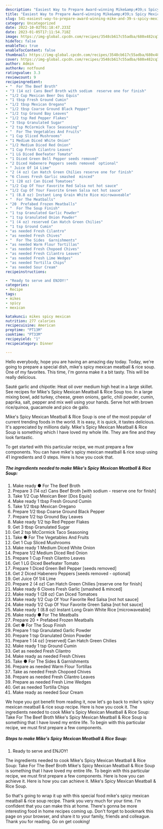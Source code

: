 ```yaml
---
description: "Easiest Way to Prepare Award-winning Mike&amp;#39;s Spicy Mexican Meatball &amp;amp; Rice Soup"
title: "Easiest Way to Prepare Award-winning Mike&amp;#39;s Spicy Mexican Meatball &amp;amp; Rice Soup"
slug: 541-easiest-way-to-prepare-award-winning-mike-and-39-s-spicy-mexican-meatball-and-amp-rice-soup
category: Uncategorized
date: 2022-10-02T01:18:47.233Z
date: 2023-01-05T17:11:54.718Z
image: https://img-global.cpcdn.com/recipes/3548cb617c55adba/680x482cq70/mikes-spicy-mexican-meatball-rice-soup-recipe-main-photo.jpg
hideToc: false
enableToc: true
enableTocContent: false
thumbnail: https://img-global.cpcdn.com/recipes/3548cb617c55adba/680x482cq70/mikes-spicy-mexican-meatball-rice-soup-recipe-main-photo.jpg
cover: https://img-global.cpcdn.com/recipes/3548cb617c55adba/680x482cq70/mikes-spicy-mexican-meatball-rice-soup-recipe-main-photo.jpg
author: Admin
authorAv: notfound
ratingvalue: 3.3
reviewcount: 9
recipeingredient:
- "  For The Beef Broth"
- "3 (14 oz) Cans Beef Broth with sodium  reserve one for finish"
- "1/2 Cup Mexican Beer Dos Equis"
- "1 tbsp Fresh Ground Cumin"
- "1/2 tbsp Mexican Oregano"
- "1/2 tbsp Coarse Ground Black Pepper"
- "1/2 tsp Ground Bay Leaves"
- "1/2 tsp Red Pepper Flakes"
- "3 tbsp Granulated Sugar"
- "2 tsp McCormick Taco Seasoning"
- "  For The Vegetables And Fruits"
- "1 Cup Sliced Mushrooms"
- "1 Medium Diced White Onion"
- "1/2 Medium Diced Red Onion"
- "1 Cup Fresh Cilantro Leaves"
- "1 LG Diced Beefeater Tomato"
- "1 Diced Green Bell Pepper seeds removed"
- "2 Diced Habenero Peppers seeds removed  optional"
- " Juice Of 14 Lime"
- "2 (4 oz) Can Hatch Green Chilies reserve one for finish"
- "6 Cloves Fresh Garlic smashed  minced"
- "1 (28 oz) Can Diced Tomatoes"
- "1/2 Cup Of Your Favorite Red Salsa not hot sauce"
- "1/2 Cup Of Your Favorite Green Salsa not hot sauce"
- "1 (8.8 oz) Instant Long Grain White Rice microwaveable"
- "  For The Meatballs"
- "20  Prefabed Frozen Meatballs"
- "  For The Soup Finish"
- "1 tsp Granulated Garlic Powder"
- "1 tsp Granulated Onion Powder"
- "1 (4 oz) reserved Can Hatch Green Chilies"
- "1 tsp Ground Cumin"
- "as needed Fresh Cilantro"
- "as needed Fresh Chives"
- "  For The Sides  Garnishments"
- "as needed Warm Flour Tortillas"
- "as needed Fresh Chopoed Chives"
- "as needed Fresh Cilantro Leaves"
- "as needed Fresh Lime Wedges"
- "as needed Tortilla Chips"
- "as needed Sour Cream"
recipeinstructions:

- "Ready to serve and ENJOY!"
categories:
- Recipe
tags:
- mikes
- spicy
- mexican

katakunci: mikes spicy mexican 
nutrition: 277 calories
recipecuisine: American
preptime: "PT13M"
cooktime: "PT33M"
recipeyield: "1"
recipecategory: Dinner

---
```



Hello everybody, hope you are having an amazing day today. Today, we're going to prepare a special dish, mike&#39;s spicy mexican meatball &amp; rice soup. One of my favorites. This time, I'm gonna make it a bit tasty. This will be really delicious.

Sauté garlic and chipotle: Heat oil over medium high heat in a large skillet. See recipes for Mike&#39;s Spicy Mexican Meatball &amp; Rice Soup too. In a large mixing bowl, add turkey, cheese, green onions, garlic, chili powder, cumin, paprika, salt, pepper and mix well using your hands. Serve hot with brown rice/quinoa, guacamole and pico de gallo.

Mike&#39;s Spicy Mexican Meatball &amp; Rice Soup is one of the most popular of current trending foods in the world. It is easy, it is quick, it tastes delicious. It's appreciated by millions daily. Mike&#39;s Spicy Mexican Meatball &amp; Rice Soup is something which I have loved my whole life. They are fine and they look fantastic.


To get started with this particular recipe, we must prepare a few components. You can have mike&#39;s spicy mexican meatball &amp; rice soup using 41 ingredients and 0 steps. Here is how you cook that.

<!--inarticleads1-->

##### The ingredients needed to make Mike&#39;s Spicy Mexican Meatball &amp; Rice Soup:

1. Make ready  ● For The Beef Broth
1. Prepare 3 (14 oz) Cans Beef Broth [with sodium - reserve one for finish]
1. Take 1/2 Cup Mexican Beer [Dos Equis]
1. Make ready 1 tbsp Fresh Ground Cumin
1. Take 1/2 tbsp Mexican Oregano
1. Prepare 1/2 tbsp Coarse Ground Black Pepper
1. Prepare 1/2 tsp Ground Bay Leaves
1. Make ready 1/2 tsp Red Pepper Flakes
1. Get 3 tbsp Granulated Sugar
1. Get 2 tsp McCormick Taco Seasoning
1. Take  ● For The Vegetables And Fruits
1. Get 1 Cup Sliced Mushrooms
1. Make ready 1 Medium Diced White Onion
1. Prepare 1/2 Medium Diced Red Onion
1. Prepare 1 Cup Fresh Cilantro Leaves
1. Get 1 LG Diced Beefeater Tomato
1. Prepare 1 Diced Green Bell Pepper [seeds removed]
1. Get 2 Diced Habenero Peppers [seeds removed - optional]
1. Get  Juice Of 1/4 Lime
1. Prepare 2 (4 oz) Can Hatch Green Chilies [reserve one for finish]
1. Make ready 6 Cloves Fresh Garlic [smashed &amp; minced]
1. Make ready 1 (28 oz) Can Diced Tomatoes
1. Make ready 1/2 Cup Of Your Favorite Red Salsa [not hot sauce]
1. Make ready 1/2 Cup Of Your Favorite Green Salsa [not hot sauce]
1. Make ready 1 (8.8 oz) Instant Long Grain White Rice [microwaveable]
1. Make ready  ● For The Meatballs
1. Prepare 20 + Prefabed Frozen Meatballs
1. Get  ● For The Soup Finish
1. Prepare 1 tsp Granulated Garlic Powder
1. Prepare 1 tsp Granulated Onion Powder
1. Prepare 1 (4 oz) [reserved] Can Hatch Green Chilies
1. Make ready 1 tsp Ground Cumin
1. Get as needed Fresh Cilantro
1. Make ready as needed Fresh Chives
1. Take  ● For The Sides &amp; Garnishments
1. Prepare as needed Warm Flour Tortillas
1. Take as needed Fresh Chopoed Chives
1. Prepare as needed Fresh Cilantro Leaves
1. Prepare as needed Fresh Lime Wedges
1. Get as needed Tortilla Chips
1. Make ready as needed Sour Cream


We hope you got benefit from reading it, now let&#39;s go back to mike&#39;s spicy mexican meatball &amp; rice soup recipe. Here is how you cook it. The ingredients needed to cook Mike&#39;s Spicy Mexican Meatball &amp; Rice Soup: Take For The Beef Broth Mike&#39;s Spicy Mexican Meatball &amp; Rice Soup is something that I have loved my entire life. To begin with this particular recipe, we must first prepare a few components. 

<!--inarticleads2-->

##### Steps to make Mike&#39;s Spicy Mexican Meatball &amp; Rice Soup:


1. Ready to serve and ENJOY!

The ingredients needed to cook Mike&#39;s Spicy Mexican Meatball &amp; Rice Soup: Take For The Beef Broth Mike&#39;s Spicy Mexican Meatball &amp; Rice Soup is something that I have loved my entire life. To begin with this particular recipe, we must first prepare a few components. Here is how you can achieve it. Here is how you can achieve it. Mike&#39;s Spicy Mexican Meatball &amp; Rice Soup. 

So that's going to wrap it up with this special food mike&#39;s spicy mexican meatball &amp; rice soup recipe. Thank you very much for your time. I'm confident that you can make this at home. There's gonna be more interesting food in home recipes coming up. Don't forget to bookmark this page on your browser, and share it to your family, friends and colleague. Thank you for reading. Go on get cooking!
